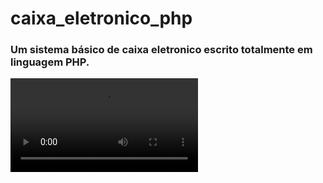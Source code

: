 # caixa_eletronico_php 

<h3>
Um sistema básico de caixa eletronico escrito totalmente em linguagem PHP.
</h3>

<video controls='controls'>
  <source src="caixa_php.mp4">
</video>
